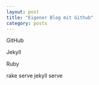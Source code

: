 ```yaml
---
layout: post
title: "Eigener Blog mit Github"
category: posts
---
```

GitHub

Jekyll

Ruby

rake serve
jekyll serve

